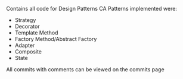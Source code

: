 Contains all code for Design Patterns CA
Patterns implemented were:

- Strategy
- Decorator
- Template Method
- Factory Method/Abstract Factory
- Adapter
- Composite
- State

All commits with comments can be viewed on the commits page